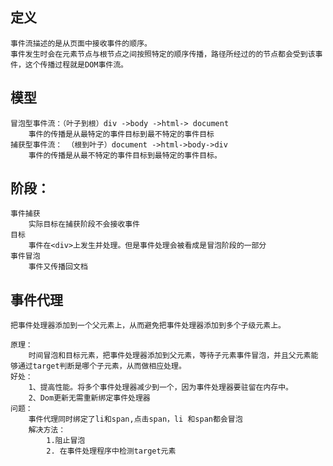 ## 定义
    事件流描述的是从页面中接收事件的顺序。
    事件发生时会在元素节点与根节点之间按照特定的顺序传播，路径所经过的的节点都会受到该事件，这个传播过程就是DOM事件流。
## 模型
    冒泡型事件流：（叶子到根）div ->body ->html-> document
        事件的传播是从最特定的事件目标到最不特定的事件目标
    捕获型事件流： （根到叶子）document ->html->body->div  
        事件的传播是从最不特定的事件目标到最特定的事件目标。
## 阶段：
    事件捕获
        实际目标在捕获阶段不会接收事件
    目标
        事件在<div>上发生并处理。但是事件处理会被看成是冒泡阶段的一部分
    事件冒泡 
        事件又传播回文档
## 事件代理
    把事件处理器添加到一个父元素上，从而避免把事件处理器添加到多个子级元素上。

    原理：
        时间冒泡和目标元素，把事件处理器添加到父元素，等待子元素事件冒泡，并且父元素能够通过target判断是哪个子元素，从而做相应处理。
    好处：
        1、提高性能。将多个事件处理器减少到一个，因为事件处理器要驻留在内存中。
        2、Dom更新无需重新绑定事件处理器
    问题：
        事件代理同时绑定了li和span,点击span，li 和span都会冒泡
        解决方法：
            1.阻止冒泡
            2. 在事件处理程序中检测target元素  


